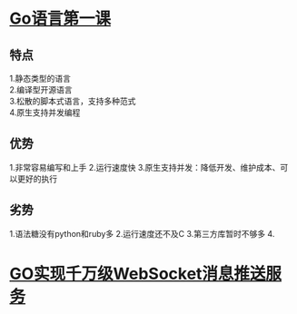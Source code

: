 #  [Go语言第一课](https://www.imooc.com/learn/345)
## 特点
1.静态类型的语言  
2.编译型开源语言  
3.松散的脚本式语言，支持多种范式  
4.原生支持并发编程  
## 优势
1.非常容易编写和上手
2.运行速度快
3.原生支持并发：降低开发、维护成本、可以更好的执行
## 劣势
1.语法糖没有python和ruby多
2.运行速度还不及C
3.第三方库暂时不够多
4.

#  [GO实现千万级WebSocket消息推送服务](https://www.imooc.com/learn/1025)
